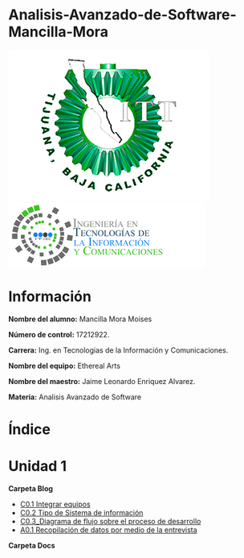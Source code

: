 # Analisis-Avanzado-de-Software-Mancilla-Mora


![Logo](img/logoITT.jpg)
![LogoS](img/logoTIC.png)

#  Información #

**Nombre del alumno:** Mancilla Mora Moises

**Número de control:** 17212922.

**Carrera:** Ing. en Tecnologias de la Información y Comunicaciones.

**Nombre del equipo:** Ethereal Arts

**Nombre del maestro:** Jaime Leonardo Enriquez Alvarez.

**Materia:** Analisis Avanzado de
Software

# Índice #

#  Unidad 1

**Carpeta Blog**
* [C0.1 Integrar equipos](https://github.com/MoisesMM99/Analisis-Avanzado-de-Software-Mancilla-Mora/blob/main/PDF/C0.1_IntegrarEquiposdeTrabajo_MancillaMoraMoises.md)
* [C0.2 Tipo de Sistema de información](https://github.com/MoisesMM99/Analisis-Avanzado-de-Software-Mancilla-Mora/blob/main/PDF/C0.2%20%20Tipo%20de%20sistema%20de%20informaci%C3%B3n.md)
* [C0.3_Diagrama de flujo sobre el proceso de desarrollo](https://github.com/MoisesMM99/Analisis-Avanzado-de-Software-Mancilla-Mora/blob/main/PDF/C0.3%20Diagrama%20de%20flujo%20del%20proceso_MancillaMoraMoises.md)
* [A0.1 Recopilación de datos por medio de la entrevista](https://github.com/MoisesMM99/Analisis-Avanzado-de-Software-Mancilla-Mora/blob/main/PDF/A0.1_Data_collection_through_the_interview_MancillaMoraMoises.md)
  
**Carpeta Docs**


